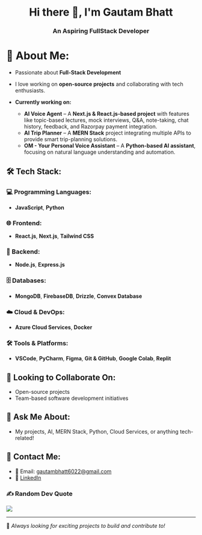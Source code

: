 <h1 align="center">Hi there 👋, I'm Gautam Bhatt</h1>
<h3 align="center">An Aspiring FullStack Developer</h3>

# 💫 About Me:
- Passionate about **Full-Stack Development**
- I love working on **open-source projects** and collaborating with tech enthusiasts.
  
- **Currently working on:**
  - **AI Voice Agent** – A **Next.js & React.js-based project** with features like topic-based lectures, mock interviews, Q&A, note-taking, chat history, feedback, and 
    Razorpay payment integration.   
  - **AI Trip Planner** – A **MERN Stack** project integrating multiple APIs to provide smart trip-planning solutions.  
  - **OM - Your Personal Voice Assistant** – A **Python-based AI assistant**, focusing on natural language understanding and automation.  

## 🛠️ Tech Stack:
### 💻 Programming Languages:
- **JavaScript**, **Python**  

### 🌐 Frontend:
- **React.js**, **Next.js**, **Tailwind CSS**  

### 🔧 Backend:
- **Node.js**, **Express.js**  

### 🗄️ Databases:
- **MongoDB**, **FirebaseDB**, **Drizzle**, **Convex Database**  

### ☁️ Cloud & DevOps:
- **Azure Cloud Services**, **Docker**  

### 🛠️ Tools & Platforms:
- **VSCode**, **PyCharm**, **Figma**, **Git & GitHub**, **Google Colab**, **Replit**


## 👯 Looking to Collaborate On:
- Open-source projects  
- Team-based software development initiatives  

## 💬 Ask Me About:
- My projects, AI, MERN Stack, Python, Cloud Services, or anything tech-related!

## 📩 Contact Me:
- 📧 Email: gautambhatt6022@gmail.com  
- 💼 [LinkedIn](https://www.linkedin.com/in/gautam-bhatt)


### ✍️ Random Dev Quote
![](https://quotes-github-readme.vercel.app/api?type=horizontal&theme=radical)

---

🚀 *Always looking for exciting projects to build and contribute to!*  

